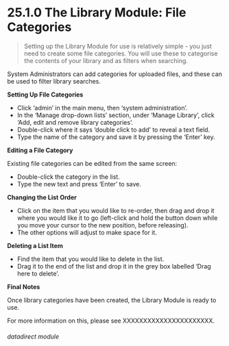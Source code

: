 # 25.1.0 The Library Module: File Categories

> Setting up the Library Module for use is relatively simple - you just need to create some file categories. You will use these to categorise the contents of your library and as filters when searching. 

System Administrators can add categories for uploaded files, and these can be used to filter library searches.

**Setting Up File Categories**

- Click ‘admin’ in the main menu, then ‘system administration’.
- In the ‘Manage drop-down lists’ section, under ‘Manage Library’, click ‘Add, edit and remove library categories’.
- Double-click where it says ‘double click to add’ to reveal a text field.
- Type the name of the category and save it by pressing the ‘Enter’ key.

**Editing a File Category**

Existing file categories can be edited from the same screen:
- Double-click the category in the list. 
- Type the new text and press ‘Enter’ to save.

**Changing the List Order**

- Click on the item that you would like to re-order, then drag and drop it where you would like it to go (left-click and hold the button down while you move your cursor to the new position, before releasing). 
- The other options will adjust to make space for it.

**Deleting a List Item**

- Find the item that you would like to delete in the list. 
- Drag it to the end of the list and drop it in the grey box labelled ‘Drag here to delete’. 

**Final Notes**

Once library categories have been created, the Library Module is ready to use. 

For more information on this, please see XXXXXXXXXXXXXXXXXXXXXX.


###### datadirect module
